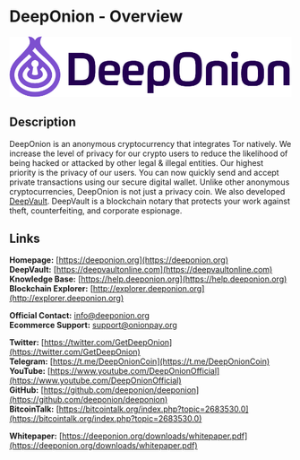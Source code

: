 # DeepOnion - Overview

![](.gitbook/assets/deeponion_logo.png)

## Description

DeepOnion is an anonymous cryptocurrency that integrates Tor natively. We increase the level of privacy for our crypto users to reduce the likelihood of being hacked or attacked by other legal & illegal entities. Our highest priority is the privacy of our users. You can now quickly send and accept private transactions using our secure digital wallet. Unlike other anonymous cryptocurrencies, DeepOnion is not just a privacy coin. We also developed [DeepVault](https://deeponion.org/#deepvault). DeepVault is a blockchain notary that protects your work against theft, counterfeiting, and corporate espionage.

## Links

**Homepage:** [https://deeponion.org](https://deeponion.org)  
**DeepVault:** [https://deepvaultonline.com](https://deepvaultonline.com)  
**Knowledge Base:** [https://help.deeponion.org](https://help.deeponion.org)  
**Blockchain Explorer:** [http://explorer.deeponion.org](http://explorer.deeponion.org)

**Official Contact:** [info@deeponion.org](mailto:info@deeponion.org)  
**Ecommerce Support:** [support@onionpay.org](mailto:support@onionpay.org)

**Twitter:** [https://twitter.com/GetDeepOnion](https://twitter.com/GetDeepOnion)  
**Telegram:** [https://t.me/DeepOnionCoin](https://t.me/DeepOnionCoin)  
**YouTube:** [https://www.youtube.com/DeepOnionOfficial](https://www.youtube.com/DeepOnionOfficial)  
**GitHub:** [https://github.com/deeponion/deeponion](https://github.com/deeponion/deeponion)  
**BitcoinTalk:** [https://bitcointalk.org/index.php?topic=2683530.0](https://bitcointalk.org/index.php?topic=2683530.0)

**Whitepaper:** [https://deeponion.org/downloads/whitepaper.pdf](https://deeponion.org/downloads/whitepaper.pdf)

